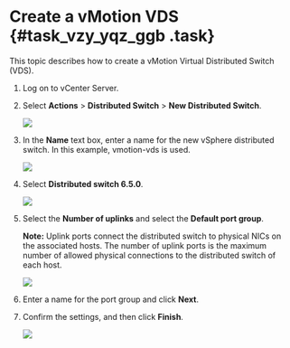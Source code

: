 # Create a vMotion VDS {#task_vzy_yqz_ggb .task}

This topic describes how to create a vMotion Virtual Distributed Switch \(VDS\).

1.  Log on to vCenter Server. 
2.  Select **Actions** \> **Distributed Switch** \> **New Distributed Switch**. 

    ![](http://static-aliyun-doc.oss-cn-hangzhou.aliyuncs.com/assets/img/84632/154857725135546_en-US.png)

3.  In the **Name** text box, enter a name for the new vSphere distributed switch. In this example, vmotion-vds is used. 

    ![](http://static-aliyun-doc.oss-cn-hangzhou.aliyuncs.com/assets/img/84632/154857725135548_en-US.png)

4.  Select **Distributed switch 6.5.0**. 

    ![](http://static-aliyun-doc.oss-cn-hangzhou.aliyuncs.com/assets/img/84632/154857725135549_en-US.png)

5.  Select the **Number of uplinks** and select the **Default port group**. 

    **Note:** Uplink ports connect the distributed switch to physical NICs on the associated hosts. The number of uplink ports is the maximum number of allowed physical connections to the distributed switch of each host.

    ![](http://static-aliyun-doc.oss-cn-hangzhou.aliyuncs.com/assets/img/84632/154857725135550_en-US.png)

6.  Enter a name for the port group and click **Next**. 
7.  Confirm the settings, and then click **Finish**. 

    ![](http://static-aliyun-doc.oss-cn-hangzhou.aliyuncs.com/assets/img/84632/154857725135551_en-US.png)


